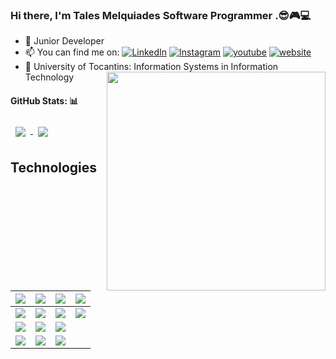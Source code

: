 ### Hi there, I'm Tales Melquiades Software Programmer .😎🎮💻

- 🔭 Junior Developer
- 📫 You can find me on: [![LinkedIn][1.1]][1] [![Instagram][2.1]][2] [![youtube][4.1]][4] [![website][3.1]][3]
- 🧠 University of Tocantins: Information Systems in Information Technology  <img align='right' src="https://i.pinimg.com/originals/a7/12/3a/a7123a124ba35c74c421e1678e2bb677.gif" width="350">
<!-- Icons -->
[1.1]: https://img.shields.io/badge/LinkedIn-0077B5?style=for-the-badge&logo=linkedin&logoColor=white
[2.1]: https://img.shields.io/badge/Instagram-E4405F?style=for-the-badge&logo=instagram&logoColor=white
[3.1]: https://img.shields.io/badge/website-000000?style=for-the-badge&logo=About.me&logoColor=white
[4.1]: https://img.shields.io/badge/YouTube-FF0000?style=for-the-badge&logo=youtube&logoColor=white

<!-- Links to your social media accounts -->

[1]: https://www.linkedin.com/in/talesmelquiades/
[2]: https://www.instagram.com/talesmelquiades/
[3]: https://talesmm14.github.io/
[4]: https://www.youtube.com/channel/UCXQeoAqIjh2TC4S1aVnnN7g

#### GitHub Stats: :bar_chart:
<a href="https://github.com/talesmm14/github-readme-stats">
  <img align="center" style="margin:0.5rem" src="https://github-readme-stats.vercel.app/api?username=talesmm14&count_private=true&show_icons=true&theme=react" />
</a>
<a href="https://github.com/talesmm14/github-readme-stats">
  <img align="center" style="margin:0.5rem"  src="https://github-readme-stats.vercel.app/api/top-langs/?username=talesmm14&theme=react&layout=compact&hide=javascript&count_private=true" />
</a>

## Technologies
| <img src="https://img.shields.io/badge/Python-FFD43B?style=for-the-badge&logo=python&logoColor=darkgreen" /> | <img src="https://img.shields.io/badge/MySQL-00000F?style=for-the-badge&logo=mysql&logoColor=white"  /> | <img src="https://img.shields.io/badge/Git-008000?style=for-the-badge&logo=git&logoColor=white"/> | <img src="https://img.shields.io/badge/PyCharm-000000.svg?&style=for-the-badge&logo=PyCharm&logoColor=white" /> |
|---|---|---|---|
| <img src="https://img.shields.io/badge/C-00599C?style=for-the-badge&logo=c&logoColor=white" /> | <img src="https://img.shields.io/badge/PostgreSQL-316192?style=for-the-badge&logo=postgresql&logoColor=white"> | <img src="https://img.shields.io/badge/Postman-FF6C37?style=for-the-badge&logo=Postman&logoColor=white"/> | <img src="https://img.shields.io/badge/Adobe%20XD-FF61F6?style=for-the-badge&logo=Adobe%20XD&logoColor=white" /> |
| <img src="https://img.shields.io/badge/C%2B%2B-00599C?style=for-the-badge&logo=c%2B%2B&logoColor=white" /> | <img src="https://img.shields.io/badge/Flutter-02569B?style=for-the-badge&logo=flutter&logoColor=whitee" /> | <img src="https://img.shields.io/badge/Spring-6DB33F?style=for-the-badge&logo=spring&logoColor=whit" /> |  |
| <img src="https://img.shields.io/badge/Java-ED8B00?style=for-the-badge&logo=java&logoColor=white" /> | <img src="https://img.shields.io/badge/DJANGO-REST-ff1709?style=for-the-badge&logo=django&logoColor=white&color=ff1709&labelColor=gray" /> | <img src="https://img.shields.io/badge/Visual_Studio-5C2D91?style=for-the-badge&logo=visual%20studio&logoColor=white" /> |  |
<!--
**talesmm14/talesmm14** is a ✨ _special_ ✨ repository because its `README.md` (this file) appears on your GitHub profile.

Here are some ideas to get you started:

- 🔭 I’m currently working on ...
- 🌱 I’m currently learning ...
- 👯 I’m looking to collaborate on ...
- 🤔 I’m looking for help with ...
- 💬 Ask me about ...
- 📫 How to reach me: ...
- 😄 Pronouns: ...
- ⚡ Fun fact: ...
-->
